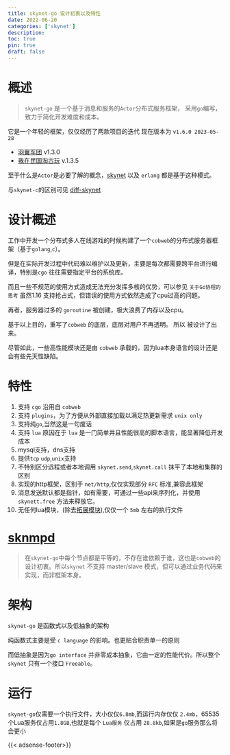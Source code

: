 ```yaml
---
title: skynet-go 设计初衷以及特性
date: 2022-06-20
categories: ['skynet']
description: 
toc: true
pin: true
draft: false
---
```




# 概述

> `skynet-go` 是一个基于消息和服务的`Actor`分布式服务框架，
采用`go`编写，致力于简化开发难度和成本。

它是一个年轻的框架，仅仅经历了两款项目的迭代 现在版本为 `v1.6.0 2023-05-28` 
- [羽翼军团](https://www.taptap.cn/app/229839) v1.3.0
- [我在民国淘古玩](https://www.taptap.cn/app/215934) v.1.3.5

至于什么是`Actor`是必要了解的概念，[skynet](https://github.com/cloudwu/skynet) 以及 `erlang` 都是基于这种模式。

与`skynet-c`的区别可见 [diff-skynet](/post/diff)


<!--more-->

# 设计概述

工作中开发一个分布式多人在线游戏的时候构建了一个`cobweb`的分布式服务器框架（基于`golang`,`c`）。

但是在实际开发过程中代码难以维护以及更新，主要是每次都需要跨平台进行编译，特别是`cgo` 往往需要指定平台的系统库。

而且一些不规范的使用方式造成无法充分发挥多核的优势，可以参见 `关于Go协程的思考` 虽然1.16 支持抢占式，但错误的使用方式依然造成了cpu过高的问题。

再者，服务器过多的 `goroutine` 被创建，极大浪费了内存以及cpu。

基于以上目的，重写了`cobweb` 的底层，底层对用户不再透明。 所以  被设计了出来。


尽管如此，一些高性能模块还是由 `cobweb` 承载的，因为lua本身语言的设计还是会有些先天性缺陷。


# 特性

  1. 支持 `cgo` 沿用自 `cobweb`
  2. 支持 `plugins`，为了方便从外部直接加载以满足热更新需求 `unix only`
  3. 支持纯`go`,当然这是一句废话
  4. 支持 `lua` 原因在于 `lua` 是一门简单并且性能很高的脚本语言，能显著降低开发成本
  5. mysql支持，dns支持
  6. 提供`tcp` `udp`,`unix`支持
  7. 不特别区分远程或者本地调用 `skynet.send`,`skynet.call` 抹平了本地和集群的区别 
  8. 实现的http框架，区别于 `net/http`,仅仅实现部分 `RFC` 标准,兼容此框架
  9. 消息发送默认都是指针，如有需要，可通过一些api来序列化，并使用 `skynett.free` 方法来释放它。
  10. 无任何lua模块，(除去[拓展模块](/post/thrid)),仅仅一个 `5mb` 左右的执行文件

# [sknmpd](/post/skynet/sktpmd)

> 在`skynet-go`中每个节点都是平等的，不存在谁依赖于谁，这也是`cobweb`的设计初衷。所以`skynet` 不支持 master/slave 模式，但可以通过业务代码来实现，而非框架本身。



# 架构

`skynet-go` 是函数式以及低抽象的架构

纯函数式主要是受 `c language` 的影响。也更贴合职责单一的原则

而低抽象是因为`go interface` 并非零成本抽象，它由一定的性能代价。所以整个`skynet` 只有一个接口 `Freeable`。


# 运行

`skynet-go`仅需要一个执行文件，大小仅仅`6.8mb`,而运行内存仅仅 `2.4mb`，65535个Lua服务仅占用`1.8GB`,也就是每个 `Lua服务` 仅占用 `28.8kb`,如果是`go`服务那么将会更小


{{< adsense-footer>}}

